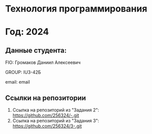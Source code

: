 # Технология программирования
# Год: 2024

## Данные студента:

FIO: Громаков Даниил Алексеевич

GROUP: IU3-42Б

email: email

## Ссылки на репозитории

1. Ссылка на репозиторий из "Задания 2": https://github.com/256324/-.git
2. Ссылка на репозиторий из "Задания 3": https://github.com/256324/3-.git
